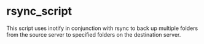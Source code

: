 # rsync_script
This script uses inotify in conjunction with rsync to back up multiple folders from the source server to specified folders on the destination server.
